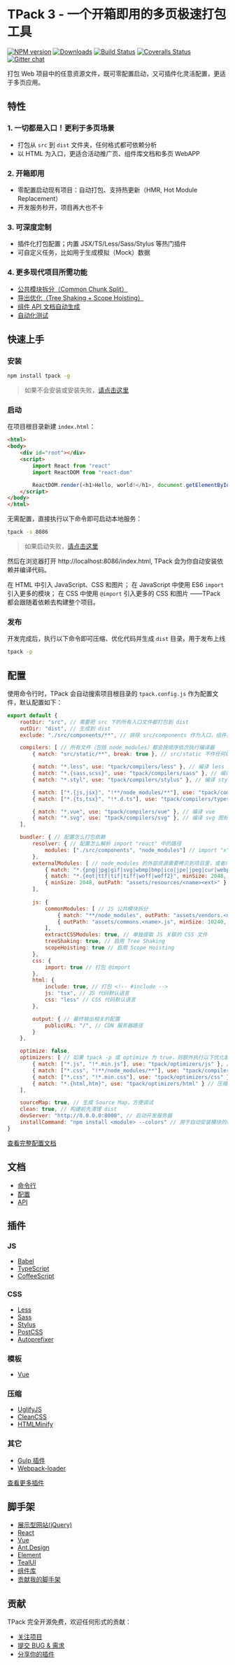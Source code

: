 # TPack 3 - 一个开箱即用的多页极速打包工具
[![NPM version][npm-image]][npm-url]
[![Downloads][downloads-image]][npm-url]
[![Build Status][travis-image]][travis-url]
[![Coveralls Status][coveralls-image]][coveralls-url]
[![Gitter chat][gitter-image]][gitter-url]

打包 Web 项目中的任意资源文件，既可零配置启动，又可插件化灵活配置，更适于多页应用。

## 特性

### 1. 一切都是入口！更利于多页场景
- 打包从 `src` 到 `dist` 文件夹，任何格式都可依赖分析
- 以 HTML 为入口，更适合活动推广页、组件库文档和多页 WebAPP

### 2. 开箱即用
- 零配置启动现有项目：自动打包、支持热更新（HMR, Hot Module Replacement）
- 开发服务秒开，项目再大也不卡

### 3. 可深度定制
- 插件化打包配置；内置 JSX/TS/Less/Sass/Stylus 等热门插件
- 可自定义任务，比如用于生成模拟（Mock）数据

### 4. 更多现代项目所需功能
- [公共模块拆分（Common Chunk Split）](https://github.com/tpack/tpack/wiki/公共模块拆分)
- [导出优化（Tree Shaking + Scope Hoisting）](https://github.com/tpack/tpack/wiki/导出优化)
- [组件 API 文档自动生成](https://github.com/tpack/tpack/wiki/API-文档生成)
- [自动化测试](https://github.com/tpack/tpack/wiki/自动化测试)

## 快速上手

### 安装
```bash
npm install tpack -g
```
> 如果不会安装或安装失败，[请点击这里](https://github.com/tpack/tpack/wiki/常见问题#安装失败)

### 启动
在项目根目录新建 `index.html`：
```html
<html>
<body>
	<div id="root"></div>
    <script>
        import React from "react"
        import ReactDOM from "react-dom"

        ReactDOM.render(<h1>Hello, world!</h1>, document.getElementById("root"))
    </script>
</body>
</html>
```

无需配置，直接执行以下命令即可启动本地服务：
```bash
tpack -s 8086
```

> 如果启动失败，[请点击这里](https://github.com/tpack/tpack/wiki/常见问题#启动失败)

然后在浏览器打开 http://localhost:8086/index.html, TPack 会为你自动安装依赖并编译代码。

在 HTML 中引入 JavaScript、CSS 和图片；
在 JavaScript 中使用 ES6 `import` 引入更多的模块；
在 CSS 中使用 `@import` 引入更多的 CSS 和图片
——TPack 都会跟随着依赖去构建整个项目。

### 发布
开发完成后，执行以下命令即可压缩、优化代码并生成 `dist` 目录，用于发布上线
```bash
tpack -p
```

## 配置
使用命令行时，TPack 会自动搜索项目根目录的 `tpack.config.js` 作为配置文件，默认配置如下：
```js
export default {
	rootDir: "src", // 需要把 src 下的所有入口文件都打包到 dist
	outDir: "dist", // 生成到 dist
	exclude: "./src/components/**", // 排除 src/components 作为入口，组件只有在被依赖时才会打包

	compilers: [ // 所有文件（包括 node_modules）都会按顺序依次执行编译器
		{ match: "src/static/**", break: true }, // src/static 不作任何编译直接复制到 dist

		{ match: "*.less", use: "tpack/compilers/less" }, // 编译 less
		{ match: "*.{sass,scss}", use: "tpack/compilers/sass" }, // 编译 sass
		{ match: "*.styl", use: "tpack/compilers/stylus" }, // 编译 stylus

		{ match: ["*.{js,jsx}", "!**/node_modules/**"], use: "tpack/compilers/typescript" }, // 编译 jsx
		{ match: ["*.{ts,tsx}", "!*.d.ts"], use: "tpack/compilers/typescript" }, // 编译 typescript

		{ match: "*.vue", use: "tpack/compilers/vue" }, // 编译 vue
		{ match: "*.svg", use: "tpack/compilers/svg" }, // 编译 svg 图标
	],

	bundler: { // 配置怎么打包依赖
		resolver: { // 配置怎么解析 import "react" 中的路径
			modules: ["./src/components", "node_modules"] // import "x" 时，"x" 从 src/components 和 node_modules 搜索
		},
		externalModules: [ // node_modules 的外部资源需要拷贝到项目里，或者内联
			{ match: "*.{png|jpg|gif|svg|wbmp|bmp|ico|jpe|jpeg|cur|webp|jfif}", minSize: 2048, outPath: "assets/images/<name><ext>" },
			{ match: "*.{eot|ttf|tif|tiff|woff|woff2}", minSize: 2048, outPath: "assets/fonts/<name><ext>" },
			{ minSize: 2048, outPath: "assets/resources/<name><ext>" }
		],
		
		js: {
			commonModules: [ // JS 公共模块拆分
				{ match: "**/node_modules", outPath: "assets/vendors.<name>.js", minSize: 10240, maxSize: 1024000, maxInitialRequests: 3, maxAsyncRequests: 5 },
				{ outPath: "assets/commons.<name>.js", minSize: 10240, maxSize: 1024000, maxInitialRequests: 3, maxAsyncRequests: 5 },
			],
			extractCSSModules: true, // 单独提取 JS 关联的 CSS 文件
			treeShaking: true, // 启用 Tree Shaking
			scopeHoisting: true // 启用 Scope Hoisting
		},
		css: {
			import: true // 打包 @import
		},
		html: {
			include: true, // 打包 <!-- #include -->
			js: "tsx", // JS 代码默认语言
			css: "less" // CSS 代码默认语言
		},

		output: { // 最终输出相关的配置
			publicURL: "/", // CDN 服务器路径
		}
	},

	optimize: false,
	optimizers: [ // 如果 tpack -p 或 optimize 为 true，则额外执行以下优化器
		{ match: ["*.js", "!*.min.js"], use: "tpack/optimizers/js" }, // 压缩 js
		{ match: ["*.css", "!**/node_modules/**"], use: "tpack/compilers/autoprefixer" }, // css 自动添加后缀
		{ match: ["*.css", "!*.min.css"], use: "tpack/optimizers/css" }, // 压缩 css
		{ match: "*.{html,htm}", use: "tpack/optimizers/html" } // 压缩 html
	],

	sourceMap: true, // 生成 Source Map，方便调试
	clean: true, // 构建前先清理 dist
	devServer: "http://0.0.0.0:8000", // 启动开发服务器
	installCommand: "npm install <module> --colors" // 用于自动安装模块的命令，设为 false 可禁用自动下载
}
```
[查看完整配置文档](https://github.com/tpack/tpack/wiki/配置)

## 文档
- [命令行](http://github.com/tpack/tpack/wiki/命令行)
- [配置](https://github.com/tpack/tpack/wiki/配置)
- [API](http://github.com/tpack/tpack/wiki/api)

## 插件

### JS
- [Babel](https://github.com/tpack/tpack/wiki/Babel)
- [TypeScript](https://github.com/tpack/tpack/wiki/TypeScript)
- [CoffeeScript](https://github.com/tpack/tpack/wiki/CoffeeScript)

### CSS
- [Less](https://github.com/tpack/tpack/wiki/Less)
- [Sass](https://github.com/tpack/tpack/wiki/Sass)
- [Stylus](https://github.com/tpack/tpack/wiki/Stylus)
- [PostCSS](https://github.com/tpack/tpack/wiki/PostCSS)
- [Autoprefixer](https://github.com/tpack/tpack/wiki/Autoprefixer)

### 模板
- [Vue](https://github.com/tpack/tpack/wiki/Vue)

### 压缩
- [UglifyJS](https://github.com/tpack/tpack/wiki/UglifyJS)
- [CleanCSS](https://github.com/tpack/tpack/wiki/CleanCSS)
- [HTMLMinify](https://github.com/tpack/tpack/wiki/HTMLMinify)

### 其它
- [Gulp 插件](https://github.com/tpack/tpack/wiki/Gulp-插件)
- [Webpack-loader](https://github.com/tpack/tpack/wiki/Loader)

[查看更多插件](https://github.com/tpack/tpack/wiki/插件)

## 脚手架
- [展示型网站(jQuery)](https://github.com/tpack/tpack/wiki/脚手架-jQuery)
- [React](https://github.com/tpack/tpack/wiki/脚手架-React)
- [Vue](https://github.com/tpack/tpack/wiki/脚手架-Vue)
- [Ant.Design](https://github.com/tpack/tpack/wiki/脚手架-Antd)
- [Element](https://github.com/tpack/tpack/wiki/脚手架-Element)
- [TealUI](https://github.com/tpack/tpack/wiki/脚手架-TealUI)
- [组件库](https://github.com/tpack/tpack/wiki/脚手架-组件库)
- [贡献我的脚手架](https://github.com/tpack/tpack/wiki/贡献我的脚手架)

## 贡献
TPack 完全开源免费，欢迎任何形式的贡献：
- [关注项目](https://github.com/tpack/tpack/subscription)
- [提交 BUG & 需求](https://github.com/tpack/tpack/issues)
- [分享你的插件](https://github.com/tpack/tpack/wiki/分享插件)

[npm-url]: https://www.npmjs.com/package/tpack
[npm-image]: https://img.shields.io/npm/v/tpack.svg
[downloads-image]: https://img.shields.io/npm/dm/tpack.svg
[downloads-url]: http://badge.fury.io/js/tpack
[travis-url]: https://travis-ci.org/tpack/tpack
[travis-image]: https://img.shields.io/travis/tpack/tpack.svg
[coveralls-url]: https://coveralls.io/github/tpack/tpack
[coveralls-image]: https://img.shields.io/coveralls/tpack/tpack/master.svg
[gitter-url]: https://gitter.im/tpack/tpack
[gitter-image]: https://img.shields.io/badge/gitter-tpack%2Ftpack-brightgreen.svg